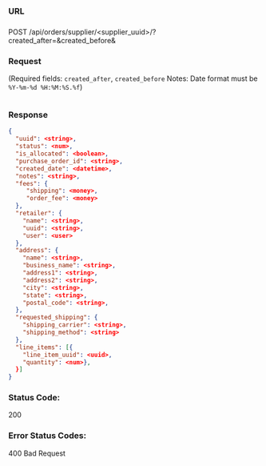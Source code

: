 ###  URL

###

POST /api/orders/supplier/\<supplier\_uuid\>/?created_after=&created_before&

### Request

(Required fields: `created_after`, `created_before` Notes: Date format must be `%Y-%m-%d %H:%M:%S.%f`)

```json

```

### Response

```json
{
  "uuid": <string>,
  "status": <num>,
  "is_allocated": <boolean>,
  "purchase_order_id": <string>,
  "created_date": <datetime>,
  "notes": <string>,
  "fees": {
     "shipping": <money>,
     "order_fee": <money>
  },
  "retailer": {
    "name": <string>,
    "uuid": <string>,
    "user": <user>
  },
  "address": {
    "name": <string>,
    "business_name": <string>,
    "address1": <string>,
    "address2": <string>,
    "city": <string>,
    "state": <string>,
    "postal_code": <string>,
  },
  "requested_shipping": {
    "shipping_carrier": <string>,
    "shipping_method": <string>
  },
  "line_items": [{
    "line_item_uuid": <uuid>,
    "quantity": <num>},
  }]
}
```

### Status Code:
200

### Error Status Codes:
400 Bad Request
